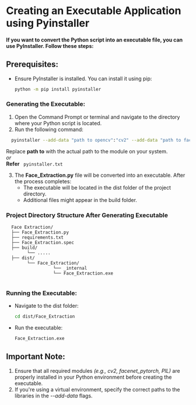 # Creating an Executable Application using Pyinstaller
#### If you want to convert the Python script into an executable file, you can use PyInstaller. Follow these steps:

## Prerequisites:
* Ensure PyInstaller is installed. You can install it using pip:
   ```bash
   python -m pip install pyinstaller
   ```
### Generating the Executable:
1. Open the Command Prompt or terminal and navigate to the directory where your Python script is located.
2. Run the following command: 
  ```bash
    pyinstaller --add-data "path to opencv":"cv2" --add-data "path to facenet_pytorch":"facenet_pytorch" --add-data "path to pillow":"PIL" Face_Extraction.py
  ``` 
  Replace **path to** with the actual path to the module on your system.<br>
*or*<br>
**Refer** ``` pyinstaller.txt```

3. The **Face_Extraction.py** file will be converted into an executable. After the process completes:
   * The executable will be located in the dist folder of the project directory.
   * Additional files might appear in the build folder.
  
### Project Directory Structure After Generating Executable
```
  Face Extraction/
  ├── Face_Extraction.py
  ├── requirements.txt
  ├── Face_Extraction.spec
  ├── build/
        └── .....
  ├── dist/
        └── Face_Extraction/
                  └── _internal
                  └── Face_Extraction.exe
  
  ```
### Running the Executable:
   * Navigate to the dist folder:
     ```bash
     cd dist/Face_Extraction
     ```
   * Run the executable:
     ```bash
     Face_Extraction.exe
     ```


## Important Note:
1. Ensure that all required modules *(e.g., cv2, facenet_pytorch, PIL)* are properly installed in your Python environment before creating the executable.
2. If you're using a virtual environment, specify the correct paths to the libraries in the *--add-data* flags.
